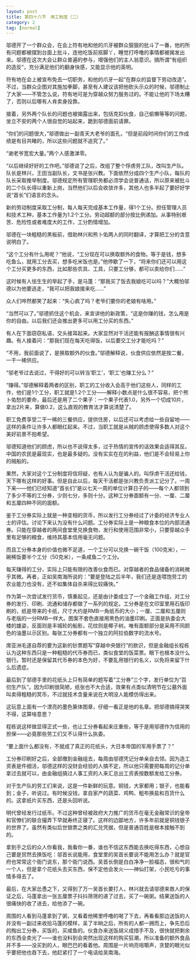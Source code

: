 ```yaml
---
layout: post
title: 第四十八节　用工制度（二）
category: 2
tag: [normal]
---
```


邬德开了一个群众会，在会上符有地和他的爪牙被群众狠狠的批斗了一番，他的所有问题都被摆到台面上批斗，连他吃饭前抠脚丫，睡觉打呼噜的事情都被揭发出来。邬德在这次大会让群众普遍的参与，增强他们的主人翁意识。搞所谓“有组织的造反”，充分满足他们的翻身快感，又能显示他的英明。

符有地在会上被宣布免去一切职务，和他的爪牙一起“在群众的监督下劳动改造”。不过，当群众企图对其施加拳脚，甚至有人建议该把他砍头示众的时候，邬德制止了大家――不管怎么说，符有地可是为穿越众努力服务过的。不能让他的下场太糟了，否则以后哪有人肯卖身投靠。

接着，另外两个队长的问题也被揭露出来，包括克扣伙食，自己偷懒等等的问题，坐立不安的两个人很自觉的站起来，跪到邬德面前请罪。

“你们的问题很大，”邬德做出一副青天大老爷的面孔，“但是前段时间你们的工作成绩是有目共睹的，所以这些问题就不追究了。”

“谢老爷宽宏大量。”两个人感激涕零。

“以后继续好好的工作吧。”邬德说了之后，改组了整个俘虏劳工队，改叫生产队。队长是林兴，王田当副队长，文书是张兴教。下面依然分成四个生产小队，每队的队长采取推举制度。邬德规定所有管理职务都必须学会说普通话，所以原来被批斗的二个队长得以重新上岗，当然他们以后会收敛许多，其他人也多半起了要好好学说“首长”们语言的念头。

新的劳动制度采取工分制，每人每天完成基本工作量，得1个工分。担任管理人员和技术工种，基本工作量为1.2个工分。劳动超额的部分按比例递加。从事特别艰苦、危险性或者难度大的工作，工分酌情增加。

邬德在一块粗糙的黑板前，借助林兴和熊卜佑两人的同时翻译，才算把工分的含意说明白了。

“这个工分有什么用呢？”他说，“工分现在可以换取额外的食物。等于是钱，想多吃鱼么，就用工分去买，想多吃米饭也是。”他停歇了一下，“将来你们还可以用这个工分买更多的东西，比如那些农具、工具，只要工分够，都可以卖给你们……”

这时候有人怯生生的举起了手，是马蓬：“那我买了饭去我娘吃可以吗？”大概怕邬德以为他要逃走，“我可以把我娘接来吃……”

众人们哗然都笑了起来：“失心疯了吗？老爷们要你的老娘有啥用。”

“当然可以了。”邬德抓住这个机会，来宣讲他的新政策，“这是你赚的钱，怎么用是你的自由。以后我们还会推出更多可以用工分买的东西。”

有人在下面窃窃私语，交头接耳起来。大家显然对干活还能有报酬这事情很有兴趣。有人接着问：“那我们现在每天吃得饭，以后要交工分才能吃吗？”

“不用，我前面说了，是换取额外的伙食。”邬德解释说，伙食供应依然是按二餐，一干一稀供应。

“邬老爷过去说过，干得好的可以转当‘职工’，‘职工’也赚工分么？”

“赚得。”邬德解释着两者的区别，职工的工分收入会高于他们这些人，同样的工作，他们是1个工分，职工就是1.2个工分――解释小数点是什么很不容易，把个熊卜佑愁的要命，最后还是用了二个果子：一个果子代表1.0，另外一个切成10片，拿出2片来，算做0.2，这么直观的教育法才算说清楚了。

职工免费享受二干一稀的三餐供应，提供住房，以后还可以考虑给一些自留地――这样的条件让许多人都眼红起来。不过，当职工就是从贼的顾虑使得多数人对这个美好前景不抱希望。

邬德知道他们的顾虑，所以也不说得太多，过于热情的宣传的话效果会适得其反。中国的农民是最现实，也是最多疑的。没有实实在在的利益，他们是不会轻易上你的贼船的。

果然，大家对这个工分制度将信将疑，也有人认为是骗人的。叫俘虏干活还给钱，天下哪有这样的好事。但是自此以后，每天干活都是张兴教负责派工记分了。一周下来――他们已经知道“首长们”是以七天一周的单位计算日子的――每个人都领到了多少不等的工分券，少则七分，多则十分。这种工分券面额有一分、一厘、二厘和五厘四种不同的面额。

鉴于工分券实际上就是一种变相的货币，所以发行工分券经过了计委的经济专业人士的评估。讨论下来认为没有什么问题。工分券实际上是一种粮食本位的内部流通券。只能在穿越者的两间食堂里兑换食物，发行和使用范围非常小，只要穿越众手里有足够的粮食，维持其基本信用毫无问题。

而且工分券本身的价值也微不足道，一个工分可以兑换一碗干饭（100克米），一碗稀饭要半个工分（50克米），一条咸鱼二个工分。

每天赚得的工分，实际上只能有限的改善伙食而已。对穿越者的食品储备的消耗微乎其微。再者，正如吴南海所说的：“要是登陆之后半年，我们还是连喂饱劳工的农业能力也没有，还不如集体自杀来得比较痛快。”

作为第一次尝试发行货币，慎重起见，还是由计委成立了一个金融工作组，对工分券的发行、印刷、流通和储存都做了一系列的规定。工分券是在文印室里用石版印刷的，纸是带来的卡纸，尺寸大约是RMB一角纸币的大小；一厘、二厘和五厘则与老版的一分RMB一样大。图案不套色直接用黑色的油墨印刷。正面是执委会大楼的雄姿，反面则是丰城轮的船影，花纹则是椰子树。唯有面额部分是采用不同颜色的油墨以示区别。每张工分券都有一个独立的阿拉伯数字的流水号。

席亚洲毛遂自荐的要为这新的钞票题写“穿越中央银行”的款识，但是金融组长程栋认为这种东西只是一种粗糙的代币券而已，类似食堂的饭菜票。眼下也根本没什么银行。暂时还是保留其代币券的本色为好，不要乱用银行的名义，以免将来留下什么后遗症。

最后到了邬德手里的花纸头上只有简单的题写着“工分券”三个字，发行单位为“百仞生产队”。因为印刷很简陋，纸张也不大合适，效果有点类似清明节在公墓外面叫卖得粗糙的冥币，不过就技术含量来说在大明没人能模仿得出来。

这玩意上面有一个漂亮的墨色篆体图章，仔细一看正是他的名章。把邬德搞得哭笑不得，这算啥意思？

程栋说这样做显得正式一些，也让工分券看起来庄重些，等于是用邬德作为信用的担保――必竟那些劳工们又不认得什么执委。

“要上面什么都没有，不就成了真正的花纸头，大日本帝国的军用手票了？”

工分券印刷好之后，全部缴到金融组去，每周由邬德凭记分单亲自去领。因为造工资表是件细活，邬德这样的没财会经验的人搞不定，所以他只需要把每周的记分单拿过去就可以，由金融组搞过人事工资的人来汇总出工资表按数额发给工分券。

对于生产队的劳工们来说，这是一件新鲜的玩意。铜钱，大家都用；银子，也能看到；金子，听说过。有时候没钱，拿自家产的蔬菜、鸡鸭、粗布换盐和百货什么的。这拿纸片买东西，还是头回听说。

明代曾经发行过纸币。不过这种曾经被政府大力推广的货币在毫无金融常识的皇帝和官僚们的联合撮弄下早就寿终正寝了。这样的边鄙地方，许多年前就是铜钱银子的世界了。虽然有类似后世银票之类的汇兑凭据，但是普通百姓是根本接触不到的。

拿到手之后的众人你看我，我看你一番，谁也不信这东西能去换吃得东西，心想自己要是贸然去换饭吃：邬首长说能用，食堂里的吴首长要说不能用怎么办？就是官府也常常这个衙门说东，那个衙门说西。吴首长倒是白白净净一脸福态，很和气的一个人，但是拿个花纸头去买东西，保不定他会发火――神仙打架，小民吃亏的事情多得去了。

最后，在大家怂恿之下，又得到了万一吴首长要打人，林兴就去请邬德来救人的保证之后，马蓬拿出一张五厘票子抖抖筛筛的递了过去，买了一碗粥。结果送饭的人很痛快的收了进去，给他添了一碗。

周围的人看到马蓬拿到了粥，又看着他稀里呼噜的喝了下去，再看看那边送饭的人并没有一副过来收拾马蓬的模样，呆了半晌之后，所有的人都一拥而上，争先恐后的掏出工分券，买饭的，买咸鱼的。伙食办来送饭胡义成措手不及，很快就把剩余的东西全卖光了――谁也没料到会突然出现这样的购买狂潮，所以准备的额外食品并不多――没买到的人，眼巴巴的看着他。周围是一片响亮咀嚼声，贪婪的眼光似乎要把他也吞下去，他赶紧打了一个电话给吴南海。
